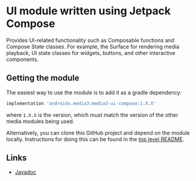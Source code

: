 # UI module written using Jetpack Compose

Provides UI-related functionality such as Composable functions and Compose State
classes. For example, the Surface for rendering media playback, UI state classes
for widgets, buttons, and other interactive components.

## Getting the module

The easiest way to use the module is to add it as a gradle dependency:

```groovy
implementation 'androidx.media3:media3-ui-compose:1.X.X'
```

where `1.X.X` is the version, which must match the version of the other media
modules being used.

Alternatively, you can clone this GitHub project and depend on the module
locally. Instructions for doing this can be found in the [top level README][].

[top level README]: ../../README.md

## Links

*   [Javadoc][]

[Javadoc]: https://developer.android.com/reference/androidx/media3/ui/compose/package-summary
